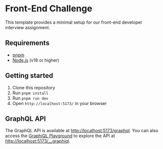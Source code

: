 # Front-End Challenge

This template provides a minimal setup for our front-end developer interview
assignment.

## Requirements

- [pnpm](https://pnpm.io/)
- [Node.js](https://nodejs.org/en/) (v18 or higher)

## Getting started

1. Clone this repository
2. Run `pnpm install`
3. Run `pnpm run dev`
4. Open `http://localhost:5173/` in your browser

## GraphQL API

The GraphQL API is available at
[http://localhost:5173/graphql](http://localhost:5173/graphql). You can also
access the [GraphiQL Playground](https://github.com/graphql/graphiql) to explore
the API at
[http://localhost:5173/\_\_graphiql](http://localhost:5173/__graphiql).
